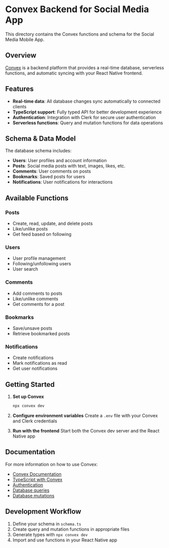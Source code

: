 # Convex Backend for Social Media App

This directory contains the Convex functions and schema for the Social Media Mobile App.

## Overview

[Convex](https://www.convex.dev/) is a backend platform that provides a real-time database, serverless functions, and automatic syncing with your React Native frontend.

## Features

- **Real-time data**: All database changes sync automatically to connected clients
- **TypeScript support**: Fully typed API for better development experience
- **Authentication**: Integration with Clerk for secure user authentication
- **Serverless functions**: Query and mutation functions for data operations

## Schema & Data Model

The database schema includes:

- **Users**: User profiles and account information
- **Posts**: Social media posts with text, images, likes, etc.
- **Comments**: User comments on posts
- **Bookmarks**: Saved posts for users
- **Notifications**: User notifications for interactions

## Available Functions

### Posts
- Create, read, update, and delete posts
- Like/unlike posts
- Get feed based on following

### Users
- User profile management
- Following/unfollowing users
- User search

### Comments
- Add comments to posts
- Like/unlike comments
- Get comments for a post

### Bookmarks
- Save/unsave posts
- Retrieve bookmarked posts

### Notifications
- Create notifications
- Mark notifications as read
- Get user notifications

## Getting Started

1. **Set up Convex**
   ```bash
   npx convex dev
   ```

2. **Configure environment variables**
   Create a `.env` file with your Convex and Clerk credentials

3. **Run with the frontend**
   Start both the Convex dev server and the React Native app

## Documentation

For more information on how to use Convex:
- [Convex Documentation](https://docs.convex.dev/)
- [TypeScript with Convex](https://docs.convex.dev/typescript)
- [Authentication](https://docs.convex.dev/auth)
- [Database queries](https://docs.convex.dev/database/reading-data)
- [Database mutations](https://docs.convex.dev/database/writing-data)

## Development Workflow

1. Define your schema in `schema.ts`
2. Create query and mutation functions in appropriate files
3. Generate types with `npx convex dev`
4. Import and use functions in your React Native app

